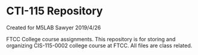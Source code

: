 # CTI-115 Repository
Created for M5LAB
Sawyer
2019/4/26

FTCC College course assignments. 
This repository is for storing and organizing CIS-115-0002 college course at FTCC. 
All files are class related. 
